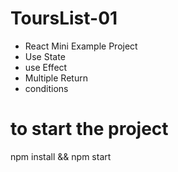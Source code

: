 # ToursList-01
* React Mini Example  Project
* Use State
* use Effect
* Multiple Return
* conditions

# to start the project 
npm install && npm start

